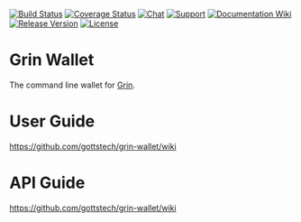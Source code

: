 [![Build Status](https://img.shields.io/travis/gottstech/grin-wallet/master.svg)](https://travis-ci.org/gottstech/grin-wallet)
[![Coverage Status](https://img.shields.io/codecov/c/github/gottstech/grin-wallet/master.svg)](https://codecov.io/gh/gottstech/grin-wallet)
[![Chat](https://img.shields.io/gitter/room/grin_community/Lobby.svg)](https://gitter.im/grin_community/Lobby)
[![Support](https://img.shields.io/badge/support-on%20gitter-brightgreen.svg)](https://gitter.im/grin_community/support)
[![Documentation Wiki](https://img.shields.io/badge/doc-wiki-blue.svg)](https://github.com/gottstech/grin-wallet/wiki)
[![Release Version](https://img.shields.io/github/release/gottstech/grin-wallet.svg)](https://github.com/gottstech/grin-wallet/releases)
[![License](https://img.shields.io/github/license/gottstech/grin-wallet.svg)](https://github.com/gottstech/grin-wallet/blob/master/LICENSE)

# Grin Wallet

The command line wallet for [Grin](https://github.com/mimblewimble/grin).

# User Guide

https://github.com/gottstech/grin-wallet/wiki

# API Guide

https://github.com/gottstech/grin-wallet/wiki




